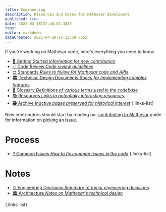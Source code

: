 ```yaml
---
title: Engineering
description: Resources and notes for Mathesar developers
published: true
date: 2022-03-18T22:48:52.382Z
tags: 
editor: markdown
dateCreated: 2021-04-20T16:15:59.765Z
---
```


If you're working on Mathesar code, here's everything you need to know.

- [:checkered_flag: Getting Started *Information for new contributors*](/en/engineering/setup)
- [:white_check_mark: Code Review *Code review guidelines*](/engineering/code-review)
- [:balance_scale: Standards *Rules to follow for Mathesar code and APIs*](/en/engineering/standards)
- [:classical_building: Technical Design Documents *Specs for implementing complex features*](/en/engineering/specs)
- [:blue_book: Glossary *Definitions of various terms used in the codebase*](/en/engineering/glossary)
- [:books: Resources *Links to potentially interesting resources.*](/engineering/resources)
- [:card_file_box: Archive *Inactive pages preserved for historical interest*](/en/engineering/archive)
{.links-list}

New contributors should start by reading our [contributing to Mathesar](/community/contributing) guide for information on picking an issue.

# Process
- [:bangbang: Common Issues *How to fix common issues in the code*](/engineering/common-issues)
{.links-list}

# Notes
- [:balance_scale: Engineering Decisions *Summary of major engineering decisions*](/engineering/decisions)
- [:classical_building: Architecture *Notes on Mathesar's technical design*](/engineering/architecture)

{.links-list}


